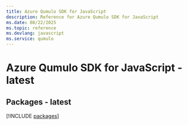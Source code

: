 ```yaml
---
title: Azure Qumulo SDK for JavaScript
description: Reference for Azure Qumulo SDK for JavaScript
ms.date: 08/22/2025
ms.topic: reference
ms.devlang: javascript
ms.service: qumulo
---
```

# Azure Qumulo SDK for JavaScript - latest
## Packages - latest
[!INCLUDE [packages](qumulo-index.md)]